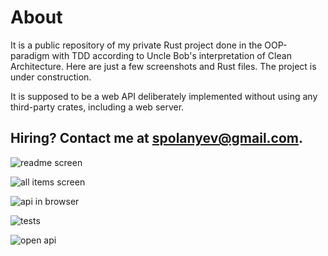 # About

It is a public repository of my private Rust project done in the OOP-paradigm with TDD according to Uncle Bob's interpretation of Clean Architecture. Here are just a few screenshots and Rust files. The project is under construction.

It is supposed to be a web API deliberately implemented without using any third-party crates, including a web server.

## Hiring? Contact me at [spolanyev@gmail.com](mailto:spolanyev@gmail.com?subject=Rust%20vacancy).
  
  
![readme screen](https://github.com/spolanyev/rust-oop-tdd-clean-architecture-web-api/blob/main/readme.png?raw=true)

![all items screen](https://github.com/spolanyev/rust-oop-tdd-clean-architecture-web-api/blob/main/all-items.png?raw=true)

![api in browser](https://github.com/spolanyev/rust-oop-tdd-clean-architecture-web-api/blob/main/api-in-browser.png?raw=true)

![tests](https://github.com/spolanyev/rust-oop-tdd-clean-architecture-web-api/blob/main/tests.png?raw=true)

![open api](https://github.com/spolanyev/rust-oop-tdd-clean-architecture-web-api/blob/main/open-api.png?raw=true)
